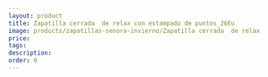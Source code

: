 ```yaml
---
layout: product
title: Zapatilla cerrada  de relax con estampado de puntos_26Eu
image: products/zapatillas-senora-invierno/Zapatilla cerrada  de relax con estampado de puntos_26Eu.jpeg
price: 
tags: 
description: 
order: 0
---
```

